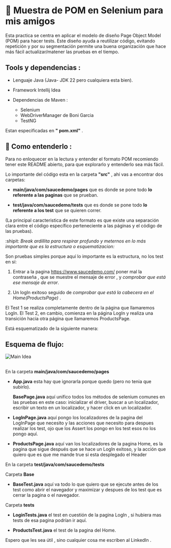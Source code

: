 
# 🌈 Muestra de POM en Selenium para mis amigos 

 Esta practica se centra en aplicar el modelo de diseño Page Object Model (POM) para hacer tests. Este diseño ayuda a reutilizar código, evitando repetición  y por su segmentación permite una buena organización que hace más fácil actualizar/matener las pruebas en el tiempo.

 ## Tools y dependencias : 

- Lenguaje Java (Java- JDK 22 pero cualquiera esta bien). 
- Framework Intellij Idea
- Dependencias de Maven  :
  
     - Selenium 
     - WebDriverManager de Boni Garcia
     -  TestNG

Estan especificadas en **" pom.xml"** .  
 
## 💌 Como entenderlo :

Para no enloquecer en la lectura y entender el formato POM recomiendo tener este README abierto, para que explorarlo y entenderlo sea más fácil.  

Lo importante del código esta en la carpeta **"src"** , ahí vas a encontrar dos carpetas: 

- **main/java/com/saucedemo/pages** que es donde se pone todo **lo referente a las paginas** que se prueban. 

- **test/java/com/saucedemo/tests** que es donde se pone todo **lo referente a los test** que se quieren correr.

(La principal caracteristica de este formato es que existe una separación clara entre el código específico perteneciente a las páginas y el código de las pruebas). 

  :shipit: *Break ardillita para respirar profundo y meternos en lo más importante que es la estructura o esquematizacion:*

Son pruebas simples porque aquí lo importante es la estructura, no los test en sí: 

1) Entrar a la pagina https://www.saucedemo.com/ poner mal la contraseña , que se muestre el mensaje de error , y *comprobar que está ese mensaje de error*. 

2) Un logIn exitoso seguido de *comprobar que está la cabecera en el Home(ProductsPage)* . 


El Test 1 se realiza completamente dentro de la página que llamaremos LogIn.
El Test 2, en cambio, comienza en la página LogIn y realiza una transición hacia otra página que llamaremos ProductsPage.


Está esquematizado de la  siguiente manera:  

## Esquema de flujo: 

![Main Idea](https://github.com/user-attachments/assets/37ee8aae-616e-45a2-8256-294586888fbc)


## 

En la carpeta **main/java/com/saucedemo/pages**

- **App.java** esta hay que ignorarla porque quedo (pero no tenia que subirlo).

   **BasePage.java**  aquí unifico todos los métodos de selenium comunes en las pruebas en este caso: inicializar el driver, buscar a un localizador, escribir un texto en un localizador, y hacer click en un localizador. 

- **LogInPage.java** aquí pongo los localizadores de la pagina del LogInPage que necesito y las acciones que necesito para despues realizar los test, ojo que los Assert los pongo en los test esos no los pongo aquí. 

- **ProductsPage.java** aquí van los localizadores de la pagina Home, es la pagina que sigue después que se hace un LogIn exitoso, y la acción que quiero que es que me mande true si esta desplegado el Header

En la carpeta **test/java/com/saucedemo/tests**

Carpeta **Base**

- **BaseTest.java** aquí va todo lo que quiero que se ejecute antes de los test como abrir el navegador y maximizar y despues de los test que es cerrar la pagina o el navegador.

Carpeta **tests**

- **LoginTests.java** el test en cuestión de la pagina LogIn , si hubiera mas tests de esa pagina podrían ir aquí.

- **ProductsTest.java** el test de la pagina del Home. 


Espero que les sea útil , sino cualquier cosa me escriben al LinkedIn . 
